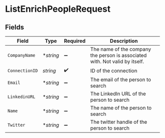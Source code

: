 # ListEnrichPeopleRequest


## Fields

| Field                                                                        | Type                                                                         | Required                                                                     | Description                                                                  |
| ---------------------------------------------------------------------------- | ---------------------------------------------------------------------------- | ---------------------------------------------------------------------------- | ---------------------------------------------------------------------------- |
| `CompanyName`                                                                | **string*                                                                    | :heavy_minus_sign:                                                           | The name of the company the person is associated with.  Not valid by itself. |
| `ConnectionID`                                                               | *string*                                                                     | :heavy_check_mark:                                                           | ID of the connection                                                         |
| `Email`                                                                      | **string*                                                                    | :heavy_minus_sign:                                                           | The email of the person to search                                            |
| `LinkedinURL`                                                                | **string*                                                                    | :heavy_minus_sign:                                                           | The LinkedIn URL of the person to search                                     |
| `Name`                                                                       | **string*                                                                    | :heavy_minus_sign:                                                           | The name of the person to search                                             |
| `Twitter`                                                                    | **string*                                                                    | :heavy_minus_sign:                                                           | The twitter handle of the person to search                                   |